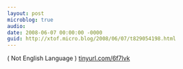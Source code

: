 ```yaml
---
layout: post
microblog: true
audio: 
date: 2008-06-07 00:00:00 -0000
guid: http://xtof.micro.blog/2008/06/07/t829054198.html
---
```

( Not English Language )
[tinyurl.com/6f7lvk](http://tinyurl.com/6f7lvk)
